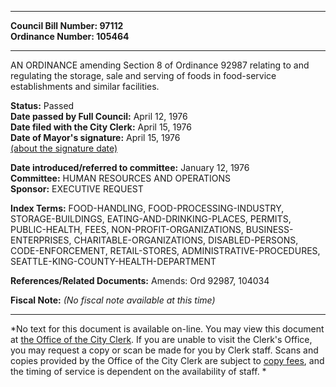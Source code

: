 * * * * *  
  
**Council Bill Number: [](#h0)[](#h2)97112**   
**Ordinance Number: 105464**  
  
* * * * *  
  
AN ORDINANCE amending Section 8 of Ordinance 92987 relating to and regulating the storage, sale and serving of foods in food-service establishments and similar facilities.  
  
**Status:** Passed   
**Date passed by Full Council:** April 12, 1976   
**Date filed with the City Clerk:** April 15, 1976   
**Date of Mayor's signature:** April 15, 1976   
[(about the signature date)](/~public/approvaldate.htm)   
  
  
**Date introduced/referred to committee:** January 12, 1976   
**Committee:** HUMAN RESOURCES AND OPERATIONS   
**Sponsor:** EXECUTIVE REQUEST   
  
**Index Terms:** FOOD-HANDLING, FOOD-PROCESSING-INDUSTRY, STORAGE-BUILDINGS, EATING-AND-DRINKING-PLACES, PERMITS, PUBLIC-HEALTH, FEES, NON-PROFIT-ORGANIZATIONS, BUSINESS-ENTERPRISES, CHARITABLE-ORGANIZATIONS, DISABLED-PERSONS, CODE-ENFORCEMENT, RETAIL-STORES, ADMINISTRATIVE-PROCEDURES, SEATTLE-KING-COUNTY-HEALTH-DEPARTMENT  
  
**References/Related Documents:** Amends: Ord 92987, 104034  
  
**Fiscal Note:** *(No fiscal note available at this time)*  
  
* * * * *  
  
*No text for this document is available on-line. You may view this document at [the Office of the City Clerk](http://www.seattle.gov/leg/clerk/contactUs.htm). If you are unable to visit the Clerk's Office, you may request a copy or scan be made for you by Clerk staff. Scans and copies provided by the Office of the City Clerk are subject to [copy fees](http://clerk.seattle.gov/~public/clerkfees.htm), and the timing of service is dependent on the availability of staff. *  
  
  
